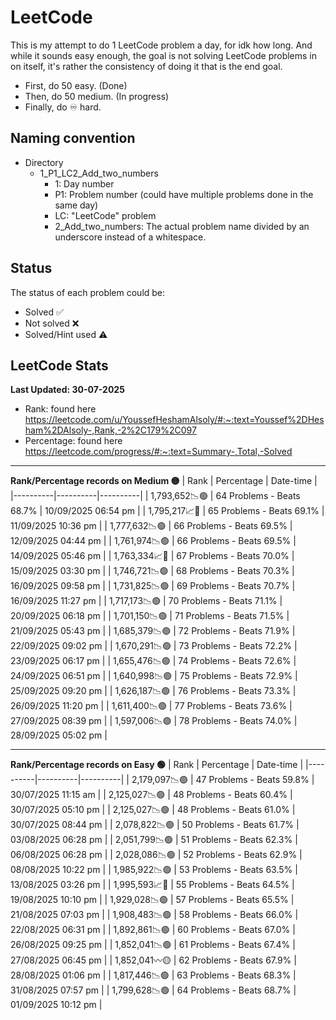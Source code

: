 # LeetCode

This is my attempt to do 1 LeetCode problem a day, for idk how long.
And while it sounds easy enough, the goal is not solving LeetCode problems in on itself,
it's rather the consistency of doing it that is the end goal.

- First, do 50 easy. (Done)
- Then, do 50 medium. (In progress)
- Finally, do ♾️ hard.


## Naming convention
- Directory
    - 1_P1_LC2_Add_two_numbers
        - 1: Day number
        - P1: Problem number (could have multiple problems done in the same day)
        - LC: "LeetCode" problem
        - 2_Add_two_numbers: The actual problem name divided by an underscore instead of a whitespace.

## Status
The status of each problem could be:
- Solved ✅
- Not solved ❌
- Solved/Hint used ⚠️

## LeetCode Stats
**Last Updated: 30-07-2025**
- Rank: found here https://leetcode.com/u/YoussefHeshamAlsoly/#:~:text=Youssef%2DHesham%2DAlsoly-,Rank,-2%2C179%2C097
- Percentage: found here https://leetcode.com/progress/#:~:text=Summary-,Total,-Solved

___
**Rank/Percentage records on Medium 🟡**
| Rank | Percentage | Date-time |
|----------|----------|----------|
| 1,793,652📉🟢 | 64 Problems - Beats 68.7% | 10/09/2025 06:54 pm |
| 1,795,217📈🔴 | 65 Problems - Beats 69.1% | 11/09/2025 10:36 pm |
| 1,777,632📉🟢 | 66 Problems - Beats 69.5% | 12/09/2025 04:44 pm |
| 1,761,974📉🟢 | 66 Problems - Beats 69.5% | 14/09/2025 05:46 pm |
| 1,763,334📈🔴 | 67 Problems - Beats 70.0% | 15/09/2025 03:30 pm |
| 1,746,721📉🟢 | 68 Problems - Beats 70.3% | 16/09/2025 09:58 pm |
| 1,731,825📉🟢 | 69 Problems - Beats 70.7% | 16/09/2025 11:27 pm |
| 1,717,173📉🟢 | 70 Problems - Beats 71.1% | 20/09/2025 06:18 pm |
| 1,701,150📉🟢 | 71 Problems - Beats 71.5% | 21/09/2025 05:43 pm |
| 1,685,379📉🟢 | 72 Problems - Beats 71.9% | 22/09/2025 09:02 pm |
| 1,670,291📉🟢 | 73 Problems - Beats 72.2% | 23/09/2025 06:17 pm |
| 1,655,476📉🟢 | 74 Problems - Beats 72.6% | 24/09/2025 06:51 pm |
| 1,640,998📉🟢 | 75 Problems - Beats 72.9% | 25/09/2025 09:20 pm |
| 1,626,187📉🟢 | 76 Problems - Beats 73.3% | 26/09/2025 11:20 pm |
| 1,611,400📉🟢 | 77 Problems - Beats 73.6% | 27/09/2025 08:39 pm |
| 1,597,006📉🟢 | 78 Problems - Beats 74.0% | 28/09/2025 05:02 pm |








___

**Rank/Percentage records on Easy 🟢**
| Rank | Percentage | Date-time |
|----------|----------|----------|
| 2,179,097📉🟢 | 47 Problems - Beats 59.8% | 30/07/2025 11:15 am |
| 2,125,027📉🟢 | 48 Problems - Beats 60.4% | 30/07/2025 05:10 pm |
| 2,125,027📉🟢 | 48 Problems - Beats 61.0% | 30/07/2025 08:44 pm |
| 2,078,822📉🟢 | 50 Problems - Beats 61.7% | 03/08/2025 06:28 pm |
| 2,051,799📉🟢 | 51 Problems - Beats 62.3% | 06/08/2025 06:28 pm |
| 2,028,086📉🟢 | 52 Problems - Beats 62.9% | 08/08/2025 10:22 pm |
| 1,985,922📉🟢 | 53 Problems - Beats 63.5% | 13/08/2025 03:26 pm |
| 1,995,593📈🔴 | 55 Problems - Beats 64.5% | 19/08/2025 10:10 pm |
| 1,929,028📉🟢 | 57 Problems - Beats 65.5% | 21/08/2025 07:03 pm |
| 1,908,483📉🟢 | 58 Problems - Beats 66.0% | 22/08/2025 06:31 pm |
| 1,892,861📉🟢 | 60 Problems - Beats 67.0% | 26/08/2025 09:25 pm |
| 1,852,041📉🟢 | 61 Problems - Beats 67.4% | 27/08/2025 06:45 pm |
| 1,852,041〰️🟡 | 62 Problems - Beats 67.9% | 28/08/2025 01:06 pm |
| 1,817,446📉🟢 | 63 Problems - Beats 68.3% | 31/08/2025 07:57 pm |
| 1,799,628📉🟢 | 64 Problems - Beats 68.7% | 01/09/2025 10:12 pm |
